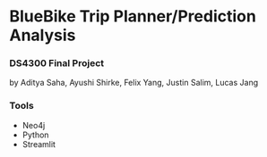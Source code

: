# BlueBike Trip Planner/Prediction Analysis

### DS4300 Final Project
by Aditya Saha, Ayushi Shirke, Felix Yang, Justin Salim, Lucas Jang

### Tools
- Neo4j
- Python
- Streamlit
